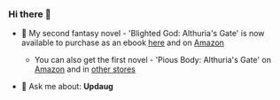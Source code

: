 ### Hi there 👋

- 📘 My second fantasy novel - 'Blighted God: Althuria's Gate' is now available to purchase as an ebook [here](https://books2read.com/u/47D82a) and on [Amazon](https://amzn.eu/d/emmwbjZ)
    + You can also get the first novel - 'Pious Body: Althuria's Gate' on [Amazon](https://amzn.eu/d/bqj4OJk) and in [other stores](https://books2read.com/u/m0q0zA)

      
- 💬 Ask me about: **Updaug**

<!--
**timi95/timi95** is a ✨ _special_ ✨ repository because its `README.md` (this file) appears on your GitHub profile.

Here are some ideas to get you started:

- 🔭 I’m currently working on ...
- 🌱 I’m currently learning ...
- 👯 I’m looking to collaborate on ...
- 🤔 I’m looking for help with ...
- 💬 Ask me about ...
- 📫 How to reach me: ...
- 😄 Pronouns: ...
- ⚡ Fun fact: ...
-->
